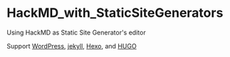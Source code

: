 # HackMD_with_StaticSiteGenerators
Using HackMD as Static Site Generator's editor

Support [WordPress](https://wordpress.com), [jekyll](https://jekyllrb.com/), [Hexo](https://hexo.io/), and [HUGO](http://gohugo.io/)
